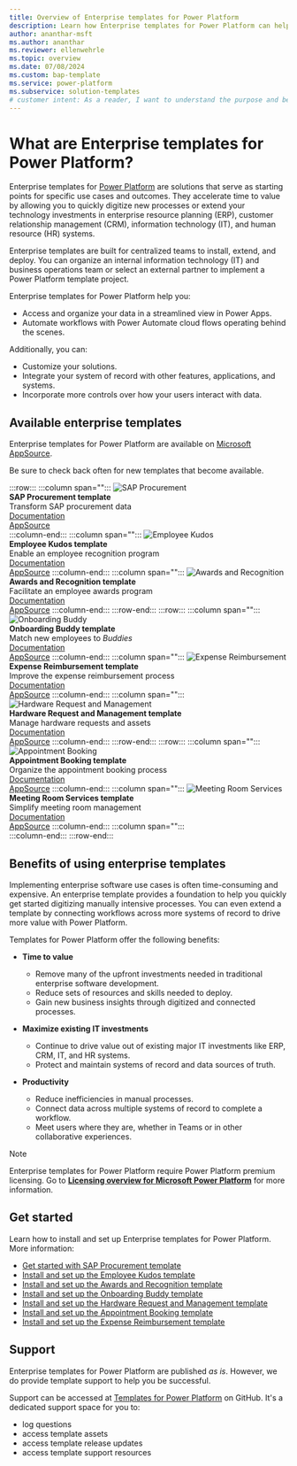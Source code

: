 ```yaml
---
title: Overview of Enterprise templates for Power Platform
description: Learn how Enterprise templates for Power Platform can help you quickly build, extend, and deploy solutions that improve common organizational workflows.
author: ananthar-msft
ms.author: ananthar
ms.reviewer: ellenwehrle
ms.topic: overview
ms.date: 07/08/2024
ms.custom: bap-template
ms.service: power-platform
ms.subservice: solution-templates
# customer intent: As a reader, I want to understand the purpose and benefits of Enterprise templates for Power Platform.
---
```


# What are Enterprise templates for Power Platform?

Enterprise templates for [Power Platform](/power-platform/) are solutions that serve as starting points for specific use cases and outcomes. They accelerate time to value by allowing you to quickly digitize new processes or extend your technology investments in enterprise resource planning (ERP), customer relationship management (CRM), information technology (IT), and human resource (HR) systems.

Enterprise templates are built for centralized teams to install, extend, and deploy. You can organize an internal information technology (IT) and business operations team or select an external partner to implement a Power Platform template project.

Enterprise templates for Power Platform help you:

- Access and organize your data in a streamlined view in Power Apps.
- Automate workflows with Power Automate cloud flows operating behind the scenes.

Additionally, you can:

- Customize your solutions.
- Integrate your system of record with other features, applications, and systems.
- Incorporate more controls over how your users interact with data.

## Available enterprise templates

Enterprise templates for Power Platform are available on [Microsoft AppSource](https://appsource.microsoft.com/en-US/?exp=ubp8).

Be sure to check back often for new templates that become available.

:::row:::
   :::column span="":::
      ![SAP Procurement](media/overview/sap-procure-icon-sq.png "SAP Procurement") <br> **SAP Procurement template** <br>  Transform SAP procurement data <br> [Documentation](https://aka.ms/LearnSAPProcurementTemplate) <br> [AppSource](https://aka.ms/AccessSAPProcurementTemplate)  
   :::column-end:::
   :::column span="":::
      ![Employee Kudos](media/overview/kudos-icon-sq.png "Employee Kudos") <br> **Employee Kudos template** <br> Enable an employee recognition program <br> [Documentation](https://aka.ms/LearnEmployeeKudosTemplate) <br> [AppSource](https://aka.ms/AccessEmployeeKudosTemplate)
   :::column-end:::
   :::column span="":::
      ![Awards and Recognition](media/overview/awards-req-icon-sq.png "Awards and Recognition") <br> **Awards and Recognition template** <br> Facilitate an employee awards program <br> [Documentation](https://aka.ms/LearnAwardsAndRecognitionTemplate) <br> [AppSource](https://aka.ms/AccessAwardsandRecognitionTemplate)
   :::column-end:::
:::row-end:::
:::row:::
   :::column span="":::
      ![Onboarding Buddy](media/overview/onboard-buddy-icon-sq.png "Onboarding Buddy") <br> **Onboarding Buddy template** <br> Match new employees to _Buddies_ <br> [Documentation](https://aka.ms/LearnOnboardingBuddyTemplate) <br> [AppSource](https://aka.ms/AccessOnboardingBuddyTemplate)
   :::column-end:::
   :::column span="":::
      ![Expense Reimbursement](media/overview/exre-logo.png "Expense Reimbursement") <br> **Expense Reimbursement template** <br>  Improve the expense reimbursement process <br> [Documentation](https://aka.ms/LearnExpenseReimbursementTemplate) <br> [AppSource](https://aka.ms/AccessExpenseReimbursementTemplate)
   :::column-end:::
   :::column span="":::
      ![Hardware Request and Management](media/overview/hrm-sq-icon.png "Hardware Request and Management") <br> **Hardware Request and Management template**<br> Manage hardware requests and assets <br> [Documentation](https://aka.ms/LearnHardwareRequestAndManagementTemplate) <br> [AppSource](https://aka.ms/AccessHardwareRequestandManagementTemplate)
   :::column-end:::
:::row-end:::
:::row:::
   :::column span="":::
      ![Appointment Booking](media/overview/ab-as-icon.png "Appointment Booking") <br> **Appointment Booking template** <br> Organize the appointment booking process <br> [Documentation](https://aka.ms/LearnAppointmentBookingTemplate) <br> [AppSource](https://aka.ms/AccessAppointmentBookingTemplate)
   :::column-end:::
   :::column span="":::
      ![Meeting Room Services](media/overview/mrs-sq-logo.png "Meeting Room Services") <br> **Meeting Room Services template** <br> Simplify meeting room management <br> [Documentation](https://aka.ms/LearnMeetingRoomSvcsReqTemplate) <br> [AppSource](https://aka.ms/AccessMeetingServicesTemplate)
   :::column-end:::
   :::column span="":::  
   :::column-end:::
:::row-end:::

## Benefits of using enterprise templates

Implementing enterprise software use cases is often time-consuming and expensive. An enterprise template provides a foundation to help you quickly get started digitizing manually intensive processes. You can even extend a template by connecting workflows across more systems of record to drive more value with Power Platform.

Templates for Power Platform offer the following benefits:

- **Time to value**
  - Remove many of the upfront investments needed in traditional enterprise software development.
  - Reduce sets of resources and skills needed to deploy.
  - Gain new business insights through digitized and connected processes.

- **Maximize existing IT investments**
  - Continue to drive value out of existing major IT investments like ERP, CRM, IT, and HR systems.
  - Protect and maintain systems of record and data sources of truth.

- **Productivity**
  - Reduce inefficiencies in manual processes.
  - Connect data across multiple systems of record to complete a workflow.
  - Meet users where they are, whether in Teams or in other collaborative experiences.

> [!NOTE]
> Enterprise templates for Power Platform require Power Platform premium licensing.
> Go to [**Licensing overview for Microsoft Power Platform**](/power-platform/admin/pricing-billing-skus) for more information.

## Get started

Learn how to install and set up Enterprise templates for Power Platform. More information:

- [Get started with SAP Procurement template](finance/sap-procurement/administer/get-started.md)
- [Install and set up the Employee Kudos template](hr/employee-kudos/install-and-set-up.md)
- [Install and set up the Awards and Recognition template](hr/awards-and-recognition/install-and-set-up.md)
- [Install and set up the Onboarding Buddy template](hr/onboarding-buddy/install-and-set-up.md)
- [Install and set up the Hardware Request and Management template](it/hardware-request-and-management/install-and-set-up.md)
- [Install and set up the Appointment Booking template](it/appointment-booking/install-and-set-up.md)
- [Install and set up the Expense Reimbursement template](hr/expense-reimbursement/install-and-set-up.md)

## Support

Enterprise templates for Power Platform are published _as is_. However, we do provide template support to help you be successful.

Support can be accessed at [Templates for Power Platform](https://github.com/microsoft/Templates-for-Power-Platform) on GitHub. It's a dedicated support space for you to:

- log questions
- access template assets
- access template release updates
- access template support resources
